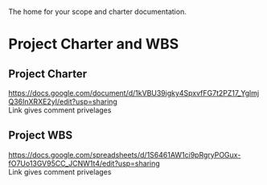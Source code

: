 The home for your scope and charter documentation.

# Project Charter and WBS

## Project Charter
 https://docs.google.com/document/d/1kVBU39igky4SpxvfFG7t2PZ17_YglmjQ36InXRXE2yI/edit?usp=sharing  
 Link gives comment privelages 
  
## Project WBS
 https://docs.google.com/spreadsheets/d/1S6461AW1ci9pRgryPOGux-fO7Uo13GV95CC_JCNW1t4/edit?usp=sharing  
 Link gives comment privelages
